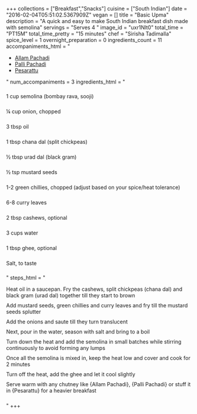 +++
collections = ["Breakfast","Snacks"]
cuisine = ["South Indian"]
date = "2016-02-04T05:51:02.5367909Z"
vegan = []
title = "Basic Upma"
description = "A quick and easy to make South Indian breakfast dish made with semolina"
servings = "Serves 4 "
image_id = "uxr1Nlt0"
total_time = "PT15M"
total_time_pretty = "15 minutes"
chef = "Sirisha Tadimalla"
spice_level = 1
overnight_preparation = 0
ingredients_count = 11
accompaniments_html = "<ul><li><a href = '../9ZUhjFR0/'>Allam Pachadi</a></li><li><a href = '../1gyEBtc2/'>Palli Pachadi</a></li><li><a href = '../K9jBEZw9/'>Pesarattu</a></li></ul>"
num_accompaniments = 3
ingredients_html = "<ul style='padding-left: 0; list-style: none;'><li itemprop='recipeIngredient' style='margin: 8px 0px;padding: 8px 0px;'>1 cup semolina (bombay rava, sooji)</li><li itemprop='recipeIngredient' style='margin: 8px 0px;padding: 8px 0px;'>¼ cup onion, chopped</li><li itemprop='recipeIngredient' style='margin: 8px 0px;padding: 8px 0px;'>3 tbsp oil</li><li itemprop='recipeIngredient' style='margin: 8px 0px;padding: 8px 0px;'>1 tbsp chana dal (split chickpeas)</li><li itemprop='recipeIngredient' style='margin: 8px 0px;padding: 8px 0px;'>½ tbsp urad dal (black gram)</li><li itemprop='recipeIngredient' style='margin: 8px 0px;padding: 8px 0px;'>½ tsp mustard seeds</li><li itemprop='recipeIngredient' style='margin: 8px 0px;padding: 8px 0px;'>1-2 green chillies, chopped (adjust based on your spice/heat tolerance)</li><li itemprop='recipeIngredient' style='margin: 8px 0px;padding: 8px 0px;'>6-8 curry leaves</li><li itemprop='recipeIngredient' style='margin: 8px 0px;padding: 8px 0px;'>2 tbsp cashews, optional</li><li itemprop='recipeIngredient' style='margin: 8px 0px;padding: 8px 0px;'>3 cups water</li><li itemprop='recipeIngredient' style='margin: 8px 0px;padding: 8px 0px;'>1 tbsp ghee, optional</li><li itemprop='recipeIngredient' style='margin: 8px 0px;padding: 8px 0px;'>Salt, to taste</li></ul>"
steps_html = "<ol style='list-style: none inside; padding-left: 0px;'><li style='padding-bottom: 10px;'><i class='step-track-icon fa fa-square-o'></i><span class='step-text' itemprop='recipeInstructions'>Heat oil in a saucepan. Fry the cashews, split chickpeas (chana dal) and black gram (urad dal) together till they start to brown</span></li><li style='padding-bottom: 10px;'><i class='step-track-icon fa fa-square-o'></i><span class='step-text' itemprop='recipeInstructions'>Add mustard seeds, green chillies and curry leaves and fry till the mustard seeds splutter</span></li><li style='padding-bottom: 10px;'><i class='step-track-icon fa fa-square-o'></i><span class='step-text' itemprop='recipeInstructions'>Add the onions and saute till they turn translucent</span></li><li style='padding-bottom: 10px;'><i class='step-track-icon fa fa-square-o'></i><span class='step-text' itemprop='recipeInstructions'>Next, pour in the water, season with salt and bring to a boil</span></li><li style='padding-bottom: 10px;'><i class='step-track-icon fa fa-square-o'></i><span class='step-text' itemprop='recipeInstructions'>Turn down the heat and add the semolina in small batches while stirring continuously to avoid forming any lumps</span></li><li style='padding-bottom: 10px;'><i class='step-track-icon fa fa-square-o'></i><span class='step-text' itemprop='recipeInstructions'>Once all the semolina is mixed in, keep the heat low and cover and cook for 2 minutes</span></li><li style='padding-bottom: 10px;'><i class='step-track-icon fa fa-square-o'></i><span class='step-text' itemprop='recipeInstructions'>Turn off the heat, add the ghee and let it cool slightly</span></li><li style='padding-bottom: 10px;'><i class='step-track-icon fa fa-square-o'></i><span class='step-text' itemprop='recipeInstructions'>Serve warm with any chutney like {Allam Pachadi}, {Palli Pachadi} or stuff it in {Pesarattu} for a heavier breakfast</span></li></ol>"
+++
